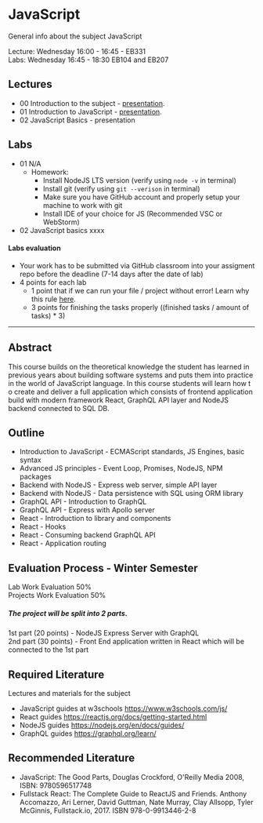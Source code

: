 # JavaScript
General info about the subject JavaScript

Lecture: Wednesday 16:00 - 16:45 - EB331  
Labs: Wednesday 16:45 - 18:30 EB104 and EB207


## Lectures
- 00 Introduction to the subject - [presentation](https://docs.google.com/presentation/d/1vt6rgfyrKA48ku0H9lflifwOoDTe9mUhp1nBmYjmymg/edit?usp=sharing).
- 01 Introduction to JavaScript - [presentation](https://docs.google.com/presentation/d/1zB7jZ6AEbAVsUg-Eyf3Kf_CJg-gyach-BP5QgnEApBo/edit?usp=sharing).
- 02 JavaScript Basics - presentation


## Labs

- 01 N/A
  -  Homework:
      - Install NodeJS LTS version (verify using `node -v` in terminal)
      - Install git (verify using `git --verison` in terminal)
      - Make sure you have GitHub account and properly setup your machine to work with git
      - Install IDE of your choice for JS (Recommended VSC or WebStorm)
- 02 JavaScript basics xxxx


#### Labs evaluation
- Your work has to be submitted via GitHub classroom into your assigment repo before the deadline (7-14 days after the date of lab)
- 4 points for each lab 
  - 1 point that if we can run your file / project without error! Learn why this rule [here](https://github.com/vsb-js/general/blob/main/CODERUNS.md).
  - 3 points for finishing the tasks properly ((finished tasks / amount of tasks) * 3)


---

## Abstract
This course builds on the theoretical knowledge the student has learned in previous years about building software systems and puts them into practice in the world of JavaScript language. In this course students will learn how t
o create and deliver a full application which consists of frontend application build with modern framework React, GraphQL API layer and NodeJS backend connected to SQL DB.

## Outline
- Introduction to JavaScript - ECMAScript standards, JS Engines, basic syntax
- Advanced JS principles - Event Loop, Promises, NodeJS, NPM packages
- Backend with NodeJS - Express web server, simple API layer
- Backend with NodeJS - Data persistence with SQL using ORM library
- GraphQL API - Introduction to GraphQL
- GraphQL API - Express with Apollo server
- React - Introduction to library and components
- React - Hooks
- React - Consuming backend GraphQL API
- React - Application routing 


## Evaluation Process - Winter Semester
Lab Work Evaluation 50%  
Projects Work Evaluation 50%

##### The project will be split into 2 parts. 
1st part (20 points) - NodeJS Express Server with GraphQL  
2nd part (30 points) - Front End application written in React which will be connected to the 1st part  

## Required Literature
Lectures and materials for the subject  
- JavaScript guides at w3schools https://www.w3schools.com/js/  
- React guides https://reactjs.org/docs/getting-started.html  
- NodeJS guides https://nodejs.org/en/docs/guides/  
- GraphQL guides https://graphql.org/learn/  

## Recommended Literature
- JavaScript: The Good Parts, Douglas Crockford, O'Reilly Media 2008, ISBN: 9780596517748
- Fullstack React: The Complete Guide to ReactJS and Friends. Anthony Accomazzo, Ari Lerner, David Guttman, Nate Murray, Clay Allsopp, Tyler McGinnis, Fullstack.io, 2017.  ISBN 978-0-9913446-2-8











